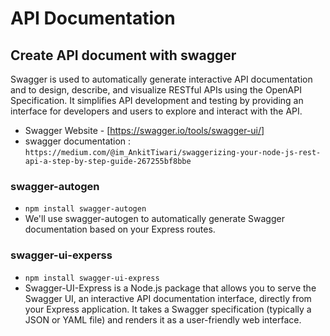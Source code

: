 # API Documentation

## Create API document with swagger

Swagger is used to automatically generate interactive API documentation and to design, describe, and visualize RESTful APIs using the OpenAPI Specification. It simplifies API development and testing by providing an interface for developers and users to explore and interact with the API.

- Swagger Website - [https://swagger.io/tools/swagger-ui/]
- swagger documentation : `https://medium.com/@im_AnkitTiwari/swaggerizing-your-node-js-rest-api-a-step-by-step-guide-267255bf8bbe`

### swagger-autogen

- `npm install swagger-autogen`
- We'll use swagger-autogen to automatically generate Swagger documentation based on your Express routes.

### swagger-ui-experss

- `npm install swagger-ui-express`
- Swagger-UI-Express is a Node.js package that allows you to serve the Swagger UI, an interactive API documentation interface, directly from your Express application. It takes a Swagger specification (typically a JSON or YAML file) and renders it as a user-friendly web interface.
